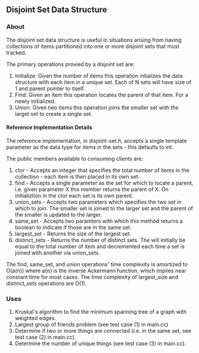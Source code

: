## Disjoint Set Data Structure

### About
The disjoint set data structure is useful in situations arising from having collections of items partitioned into one or more disjoint sets that must tracked. 

The primary operations provied by a disjoint set are:

1.  Initialize:  Given the number of items this operation intializes the data structure with each item in a unique set. Each of N sets will have size of 1 and parent pointer to itself.
2.  Find:  Given an item this operation locates the parent of that item.  For a newly initialized.
3.  Union:  Given two items this operation joins the smaller set with the larget set to create a single set.

#### Reference Implementation Details
The reference implementation, in disjoint-set.h, accepts a single template parameter as the data type for items in the sets - this defaults to int.

The public members available to consuming clients are:
1. ctor - Accepts an integer that specifies the total number of items in the collection - each item is then placed in its own set.
2. find - Accepts a single parameter as the set for which to locate a parent, i.e. given parameter X this member returns the parent of X.  On initializtion in the ctor each set is its own parent.
3. union\_sets - Accepts two parameters which specifies the two set in which to join.  The smaller set is joined to the larger set and the parent of the smaller is updated to the larger.
4. same\_set - Accepts two paramters with which this method returns a boolean to indicate if those are in the same set.
5. largest\_set - Returns the size of the largest set.
6. distinct\_sets - Returns the number of distinct sets.  The will initially be equal to the total number of item and decremented each time a set is joined with another via union\_sets.

The find, same\_set, and union operations' time complexity is amortized to O(a(n)) where a(n) is the inverse Ackermann function, which implies near constant time for most cases.
The time complexity of largest\_size and distinct\_sets operations are O(1).


### Uses
1.  Kruskal's algorithm to find the minimum spanning tree of a graph with weighted edges.
2.  Largest group of friends problem (see test case (1) in main.cc)
3.  Determine if two or more things are connected (i.e. in the same set, see test case (2) in main.cc).  
4.  Determine the number of unique things (see test case (3) in main.cc).

